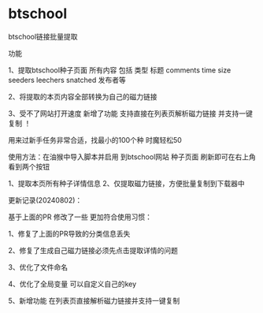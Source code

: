 # btschool
btschool链接批量提取

功能  

1、提取btschool种子页面 所有内容  包括  类型	标题	comments	time	size	seeders	leechers	snatched	发布者等 

2、将提取的本页内容全部转换为自己的磁力链接  

3、受不了网站打开速度  新增了功能  支持直接在列表页解析磁力链接 并支持一键复制   ！

用来过新手任务非常合适，找最小的100个种  时魔轻松50 




使用方法：在油猴中导入脚本并启用  到btschool网站 种子页面 刷新即可在右上角看到两个按钮  

1、提取本页所有种子详情信息
2、仅提取磁力链接，方便批量复制到下载器中






更新记录(20240802)：

基于上面的PR  修改了一些  更加符合使用习惯：

1、修复了上面的PR导致的分类信息丢失

2、修复了生成自己磁力链接必须先点击提取详情的问题

3、优化了文件命名

4、优化了全局变量 可以自定义自己的key

5、新增功能 在列表页直接解析磁力链接并支持一键复制

